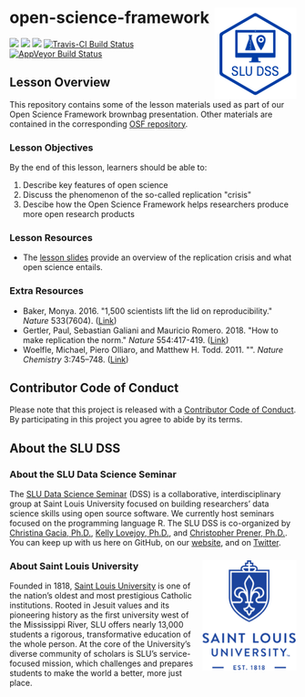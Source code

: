 # open-science-framework <img src="/img/logo.png" align="right" />
[![](https://img.shields.io/badge/lesson%20status-stable-brightgreen.svg)](https://github.com/slu-dss/open-science-framework/)
[![](https://img.shields.io/github/release/slu-dss/open-science-framework.svg?label=version)](https://github.com/slu-dss/open-science-framework/releases)
[![](https://img.shields.io/github/last-commit/slu-dss/open-science-framework.svg)](https://github.com/slu-dss/open-science-framework/commits/master)
[![Travis-CI Build Status](https://travis-ci.org/slu-dss/open-science-framework.svg?branch=master)](https://travis-ci.org/slu-dss/open-science-framework)
[![AppVeyor Build Status](https://ci.appveyor.com/api/projects/status/github/slu-dss/open-science-framework?branch=master&svg=true)](https://ci.appveyor.com/project/chris-prener/open-science-framework)

## Lesson Overview
This repository contains some of the lesson materials used as part of our Open Science Framework brownbag presentation. Other materials are contained in the corresponding [OSF repository](https://osf.io/wv7cb/).

### Lesson Objectives
By the end of this lesson, learners should be able to:

1. Describe key features of open science
2. Discuss the phenomenon of the so-called replication "crisis" 
4. Descibe how the Open Science Framework helps researchers produce more open research products

### Lesson Resources
* The [lesson slides](https://slu-dss.github.io/open-science-framework/) provide an overview of the replication crisis and what open science entails.

### Extra Resources
* Baker, Monya. 2016. "1,500 scientists lift the lid on reproducibility." *Nature* 533(7604). ([Link](https://www.nature.com/news/1-500-scientists-lift-the-lid-on-reproducibility-1.19970))
* Gertler, Paul, Sebastian Galiani and Mauricio Romero. 2018. "How to make replication the norm." *Nature* 554:417-419. ([Link](https://www.nature.com/articles/d41586-018-02108-9))
* Woelfle, Michael, Piero Olliaro, and Matthew H. Todd. 2011. "". *Nature Chemistry* 3:745–748. ([Link](https://www.nature.com/articles/nchem.1149))

## Contributor Code of Conduct
Please note that this project is released with a [Contributor Code of Conduct](.github/CODE_OF_CONDUCT.md). By participating in this project you agree to abide by its terms.

## About the SLU DSS
### About the SLU Data Science Seminar
The [SLU Data Science Seminar](https://slu-dss.githb.io) (DSS) is a collaborative, interdisciplinary group at Saint Louis University focused on building researchers’ data science skills using open source software. We currently host seminars focused on the programming language R. The SLU DSS is co-organized by [Christina Gacia, Ph.D.](mailto:christina.garcia@slu.edu), [Kelly Lovejoy, Ph.D.](mailto:kelly.lovejoy@slu.edu), and [Christopher Prener, Ph.D.](mailto:chris.prener@slu.edu}). You can keep up with us here on GitHub, on our [website](https://slu-dss.githb.io), and on [Twitter](https://twitter.com/SLUDSS).

### About Saint Louis University <img src="/img/sluLogo.png" align="right" />
Founded in 1818, [Saint Louis University](http://www.slu.edu) is one of the nation’s oldest and most prestigious Catholic institutions. Rooted in Jesuit values and its pioneering history as the first university west of the Mississippi River, SLU offers nearly 13,000 students a rigorous, transformative education of the whole person. At the core of the University’s diverse community of scholars is SLU’s service-focused mission, which challenges and prepares students to make the world a better, more just place.
